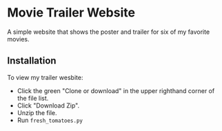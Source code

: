 # Movie Trailer Website

A simple website that shows the poster and trailer for six of my favorite movies.

## Installation

To view my trailer wesbite:

* Click the green "Clone or download" in the upper righthand corner of the file list.
* Click "Download Zip".
* Unzip the file.
* Run `fresh_tomatoes.py`